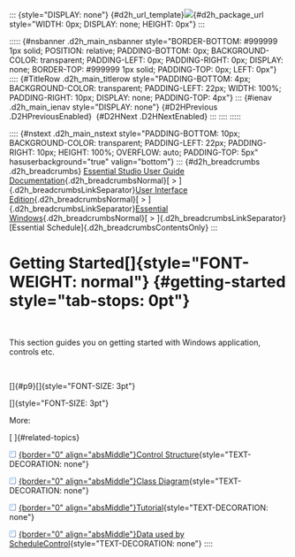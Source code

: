 ::: {style="DISPLAY: none"}
[](ms-xhelp:///?Id=d2h_url_template){#d2h_url_template}![](!package_url!){#d2h_package_url style="WIDTH: 0px; DISPLAY: none; HEIGHT: 0px"}
:::

::::: {#nsbanner .d2h_main_nsbanner style="BORDER-BOTTOM: #999999 1px solid; POSITION: relative; PADDING-BOTTOM: 0px; BACKGROUND-COLOR: transparent; PADDING-LEFT: 0px; PADDING-RIGHT: 0px; DISPLAY: none; BORDER-TOP: #999999 1px solid; PADDING-TOP: 0px; LEFT: 0px"}
:::: {#TitleRow .d2h_main_titlerow style="PADDING-BOTTOM: 4px; BACKGROUND-COLOR: transparent; PADDING-LEFT: 22px; WIDTH: 100%; PADDING-RIGHT: 10px; DISPLAY: none; PADDING-TOP: 4px"}
::: {#ienav .d2h_main_ienav style="DISPLAY: none"}
[](ms-xhelp:///?Id=856480bc-9707-4061-8d11-a9086fd41e62){#D2HPrevious .D2HPreviousEnabled}  [](ms-xhelp:///?Id=468c9061-ee38-4626-8719-c9d0a4d3dc95){#D2HNext .D2HNextEnabled}
:::
::::
:::::

:::: {#nstext .d2h_main_nstext style="PADDING-BOTTOM: 10px; BACKGROUND-COLOR: transparent; PADDING-LEFT: 22px; PADDING-RIGHT: 10px; HEIGHT: 100%; OVERFLOW: auto; PADDING-TOP: 5px" hasuserbackground="true" valign="bottom"}
::: {#d2h_breadcrumbs .d2h_breadcrumbs}
[Essential Studio User Guide Documentation](ms-xhelp:///?Id=12457748-09e3-4d74-a240-8e049cedf030){.d2h_breadcrumbsNormal}[ \> ]{.d2h_breadcrumbsLinkSeparator}[User Interface Edition](ms-xhelp:///?Id=c29296b7-531c-413b-a0ec-488ca1f7f669){.d2h_breadcrumbsNormal}[ \> ]{.d2h_breadcrumbsLinkSeparator}[Essential Windows](ms-xhelp:///?Id=e60759d8-47a4-4570-9d7a-16a68d63f2ea){.d2h_breadcrumbsNormal}[ \> ]{.d2h_breadcrumbsLinkSeparator}[Essential Schedule]{.d2h_breadcrumbsContentsOnly}
:::

# Getting Started[]{style="FONT-WEIGHT: normal"} {#getting-started style="tab-stops: 0pt"}

 

This section guides you on getting started with Windows application, controls etc.

 

[]{#p9}[]{style="FONT-SIZE: 3pt"} 

[]{style="FONT-SIZE: 3pt"} 

More:

[ ]{#related-topics}

[![](button.gif){border="0" align="absMiddle"}Control Structure](ms-xhelp:///?Id=468c9061-ee38-4626-8719-c9d0a4d3dc95){style="TEXT-DECORATION: none"}

[![](button.gif){border="0" align="absMiddle"}Class Diagram](ms-xhelp:///?Id=317721d1-5d09-4657-bd2a-0318ef6a8bb3){style="TEXT-DECORATION: none"}

[![](button.gif){border="0" align="absMiddle"}Tutorial](ms-xhelp:///?Id=e05974e2-ed98-47af-bc14-9caf4ef5f4b5){style="TEXT-DECORATION: none"}

[![](button.gif){border="0" align="absMiddle"}Data used by ScheduleControl](ms-xhelp:///?Id=7560a931-6cd5-42dc-a916-846ad36340b9){style="TEXT-DECORATION: none"}
::::
